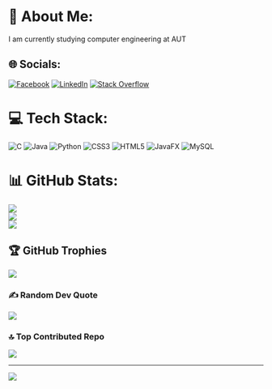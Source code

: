# 💫 About Me:
I am currently studying computer engineering at AUT


## 🌐 Socials:
[![Facebook](https://img.shields.io/badge/Facebook-%231877F2.svg?logo=Facebook&logoColor=white)](https://facebook.com/ezat-ahmadi) [![LinkedIn](https://img.shields.io/badge/LinkedIn-%230077B5.svg?logo=linkedin&logoColor=white)](https://linkedin.com/in/ezat-ahmadi) [![Stack Overflow](https://img.shields.io/badge/-Stackoverflow-FE7A16?logo=stack-overflow&logoColor=white)](https://stackoverflow.com/users/ezat-ahmadi) 

# 💻 Tech Stack:
![C](https://img.shields.io/badge/c-%2300599C.svg?style=for-the-badge&logo=c&logoColor=white) ![Java](https://img.shields.io/badge/java-%23ED8B00.svg?style=for-the-badge&logo=openjdk&logoColor=white) ![Python](https://img.shields.io/badge/python-3670A0?style=for-the-badge&logo=python&logoColor=ffdd54) ![CSS3](https://img.shields.io/badge/css3-%231572B6.svg?style=for-the-badge&logo=css3&logoColor=white) ![HTML5](https://img.shields.io/badge/html5-%23E34F26.svg?style=for-the-badge&logo=html5&logoColor=white) ![JavaFX](https://img.shields.io/badge/javafx-%23FF0000.svg?style=for-the-badge&logo=javafx&logoColor=white) ![MySQL](https://img.shields.io/badge/mysql-4479A1.svg?style=for-the-badge&logo=mysql&logoColor=white)
# 📊 GitHub Stats:
![](https://github-readme-stats.vercel.app/api?username=Ezat-Ahmadi&theme=shadow_blue&hide_border=false&include_all_commits=true&count_private=true)<br/>
![](https://github-readme-streak-stats.herokuapp.com/?user=Ezat-Ahmadi&theme=shadow_blue&hide_border=false)<br/>
![](https://github-readme-stats.vercel.app/api/top-langs/?username=Ezat-Ahmadi&theme=shadow_blue&hide_border=false&include_all_commits=true&count_private=true&layout=compact)

## 🏆 GitHub Trophies
![](https://github-profile-trophy.vercel.app/?username=Ezat-Ahmadi&theme=radical&no-frame=false&no-bg=true&margin-w=4)

### ✍️ Random Dev Quote
![](https://quotes-github-readme.vercel.app/api?type=horizontal&theme=radical)

### 🔝 Top Contributed Repo
![](https://github-contributor-stats.vercel.app/api?username=Ezat-Ahmadi&limit=5&theme=dark&combine_all_yearly_contributions=true)

---
[![](https://visitcount.itsvg.in/api?id=Ezat-Ahmadi&icon=7&color=0)](https://visitcount.itsvg.in)

<!-- Proudly created with GPRM ( https://gprm.itsvg.in ) -->
